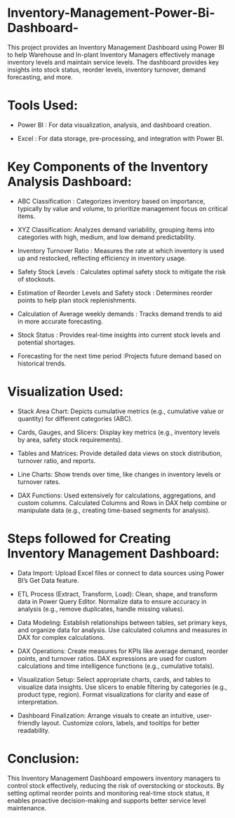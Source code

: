 # Inventory-Management-Power-Bi-Dashboard-

This project provides an Inventory Management Dashboard using Power BI to help Warehouse and In-plant Inventory Managers effectively manage inventory levels and maintain service levels. The dashboard provides key insights into stock status, reorder levels, inventory turnover, demand forecasting, and more.


# Tools Used:
- Power BI : For data visualization, analysis, and dashboard creation.

- Excel : For data storage, pre-processing, and integration with Power BI.

# Key Components of the Inventory Analysis Dashboard:
- ABC Classification : Categorizes inventory based on importance, typically by value and volume, to prioritize management focus on critical items.

- XYZ Classification: Analyzes demand variability, grouping items into categories with high, medium, and low demand predictability.

- Inventory Turnover Ratio : Measures the rate at which inventory is used up and restocked, reflecting efficiency in inventory usage.

- Safety Stock Levels :  Calculates optimal safety stock to mitigate the risk of stockouts.

- Estimation of Reorder Levels and Safety stock : Determines reorder points to help plan stock replenishments.

- Calculation of Average weekly demands : Tracks demand trends to aid in more accurate forecasting.

- Stock Status : Provides real-time insights into current stock levels and potential shortages.

- Forecasting for the next time period :Projects future demand based on historical trends.

# Visualization Used:

- Stack Area Chart: Depicts cumulative metrics (e.g., cumulative value or quantity) for different categories (ABC).

- Cards, Gauges, and Slicers: Display key metrics (e.g., inventory levels by area, safety stock requirements).

- Tables and Matrices: Provide detailed data views on stock distribution, turnover ratio, and reports.

- Line Charts: Show trends over time, like changes in inventory levels or turnover rates.

- DAX Functions: Used extensively for calculations, aggregations, and custom columns. Calculated Columns and Rows in DAX help combine or manipulate data (e.g., creating time-based segments for analysis).


# Steps followed for Creating Inventory Management Dashboard:

- Data Import:
Upload Excel files or connect to data sources using Power BI’s Get Data feature.

- ETL Process (Extract, Transform, Load):
Clean, shape, and transform data in Power Query Editor.
Normalize data to ensure accuracy in analysis (e.g., remove duplicates, handle missing values).

- Data Modeling:
Establish relationships between tables, set primary keys, and organize data for analysis.
Use calculated columns and measures in DAX for complex calculations.

- DAX Operations:
Create measures for KPIs like average demand, reorder points, and turnover ratios.
DAX expressions are used for custom calculations and time intelligence functions (e.g., cumulative totals).

- Visualization Setup:
Select appropriate charts, cards, and tables to visualize data insights.
Use slicers to enable filtering by categories (e.g., product type, region).
Format visualizations for clarity and ease of interpretation.

- Dashboard Finalization:
Arrange visuals to create an intuitive, user-friendly layout.
Customize colors, labels, and tooltips for better readability.


# Conclusion:

This Inventory Management Dashboard empowers inventory managers to control stock effectively, reducing the risk of overstocking or stockouts. By setting optimal reorder points and monitoring real-time stock status, it enables proactive decision-making and supports better service level maintenance.

